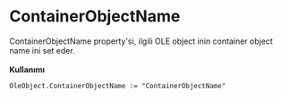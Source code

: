 # ContainerObjectName

ContainerObjectName property'si, ilgili OLE object inin container object name ini set eder.\
\
**Kullanımı**

```
OleObject.ContainerObjectName := "ContainerObjectName"
```
